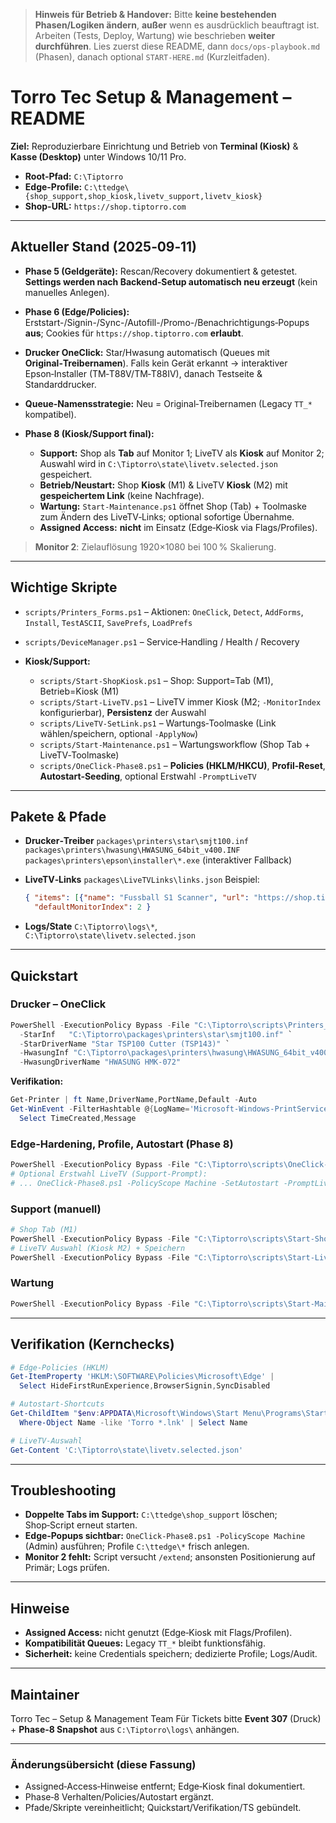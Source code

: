 ﻿<!-- START-HERE BANNER (auto) -->

> **Hinweis für Betrieb & Handover:** Bitte **keine bestehenden Phasen/Logiken ändern**, **außer** wenn es ausdrücklich beauftragt ist. Arbeiten (Tests, Deploy, Wartung) wie beschrieben **weiter durchführen**.
> Lies zuerst diese README, dann `docs/ops-playbook.md` (Phasen), danach optional `START-HERE.md` (Kurzleitfaden).

<!-- END START-HERE BANNER -->

# Torro Tec Setup & Management – README

**Ziel:** Reproduzierbare Einrichtung und Betrieb von **Terminal (Kiosk)** & **Kasse (Desktop)** unter Windows 10/11 Pro.

* **Root-Pfad:** `C:\Tiptorro`
* **Edge-Profile:** `C:\ttedge\{shop_support,shop_kiosk,livetv_support,livetv_kiosk}`
* **Shop-URL:** `https://shop.tiptorro.com`

---

## Aktueller Stand (2025‑09‑11)

* **Phase 5 (Geldgeräte):** Rescan/Recovery dokumentiert & getestet. **Settings werden nach Backend‑Setup automatisch neu erzeugt** (kein manuelles Anlegen).
* **Phase 6 (Edge/Policies):** Erststart-/Signin-/Sync-/Autofill-/Promo-/Benachrichtigungs‑Popups **aus**; Cookies für `https://shop.tiptorro.com` **erlaubt**.
* **Drucker OneClick:** Star/Hwasung automatisch (Queues mit **Original‑Treibernamen**). Falls kein Gerät erkannt → interaktiver Epson‑Installer (TM‑T88V/TM‑T88IV), danach Testseite & Standarddrucker.
* **Queue‑Namensstrategie:** Neu = Original‑Treibernamen (Legacy `TT_*` kompatibel).
* **Phase 8 (Kiosk/Support final):**

  * **Support:** Shop als **Tab** auf Monitor 1; LiveTV als **Kiosk** auf Monitor 2; Auswahl wird in `C:\Tiptorro\state\livetv.selected.json` gespeichert.
  * **Betrieb/Neustart:** Shop **Kiosk** (M1) & LiveTV **Kiosk** (M2) mit **gespeichertem Link** (keine Nachfrage).
  * **Wartung:** `Start-Maintenance.ps1` öffnet Shop (Tab) + Toolmaske zum Ändern des LiveTV‑Links; optional sofortige Übernahme.
  * **Assigned Access:** **nicht** im Einsatz (Edge‑Kiosk via Flags/Profiles).

> **Monitor 2**: Zielauflösung 1920×1080 bei 100 % Skalierung.

---

## Wichtige Skripte

* `scripts/Printers_Forms.ps1` – Aktionen: `OneClick`, `Detect`, `AddForms`, `Install`, `TestASCII`, `SavePrefs`, `LoadPrefs`
* `scripts/DeviceManager.ps1` – Service‑Handling / Health / Recovery
* **Kiosk/Support:**

  * `scripts/Start-ShopKiosk.ps1` – Shop: Support=Tab (M1), Betrieb=Kiosk (M1)
  * `scripts/Start-LiveTV.ps1` – LiveTV immer Kiosk (M2; `-MonitorIndex` konfigurierbar), **Persistenz** der Auswahl
  * `scripts/LiveTV-SetLink.ps1` – Wartungs‑Toolmaske (Link wählen/speichern, optional `-ApplyNow`)
  * `scripts/Start-Maintenance.ps1` – Wartungsworkflow (Shop Tab + LiveTV‑Toolmaske)
  * `scripts/OneClick-Phase8.ps1` – **Policies (HKLM/HKCU)**, **Profil‑Reset**, **Autostart‑Seeding**, optional Erstwahl `-PromptLiveTV`

---

## Pakete & Pfade

* **Drucker‑Treiber**
  `packages\printers\star\smjt100.inf`
  `packages\printers\hwasung\HWASUNG_64bit_v400.INF`
  `packages\printers\epson\installer\*.exe` (interaktiver Fallback)

* **LiveTV‑Links**
  `packages\LiveTVLinks\links.json`
  Beispiel:

  ```json
  { "items": [{"name": "Fussball S1 Scanner", "url": "https://shop.tiptorro.com/livetv/?rows=12&scan=true&page=1&pagecount=1&sports=1&ngoal=true"}],
    "defaultMonitorIndex": 2 }
  ```

* **Logs/State**
  `C:\Tiptorro\logs\*`, `C:\Tiptorro\state\livetv.selected.json`

---

## Quickstart

### Drucker – OneClick

```powershell
PowerShell -ExecutionPolicy Bypass -File "C:\Tiptorro\scripts\Printers_Forms.ps1" -Action OneClick `
  -StarInf   "C:\Tiptorro\packages\printers\star\smjt100.inf" `
  -StarDriverName "Star TSP100 Cutter (TSP143)" `
  -HwasungInf "C:\Tiptorro\packages\printers\hwasung\HWASUNG_64bit_v400.INF" `
  -HwasungDriverName "HWASUNG HMK-072"
```

**Verifikation:**

```powershell
Get-Printer | ft Name,DriverName,PortName,Default -Auto
Get-WinEvent -FilterHashtable @{LogName='Microsoft-Windows-PrintService/Operational'; Id=307} -MaxEvents 3 |
  Select TimeCreated,Message
```

### Edge‑Hardening, Profile, Autostart (Phase 8)

```powershell
PowerShell -ExecutionPolicy Bypass -File "C:\Tiptorro\scripts\OneClick-Phase8.ps1" -PolicyScope Machine -SetAutostart
# Optional Erstwahl LiveTV (Support‑Prompt):
# ... OneClick-Phase8.ps1 -PolicyScope Machine -SetAutostart -PromptLiveTV
```

### Support (manuell)

```powershell
# Shop Tab (M1)
PowerShell -ExecutionPolicy Bypass -File "C:\Tiptorro\scripts\Start-ShopKiosk.ps1"
# LiveTV Auswahl (Kiosk M2) + Speichern
PowerShell -ExecutionPolicy Bypass -File "C:\Tiptorro\scripts\Start-LiveTV.ps1" -Prompt -MonitorIndex 2
```

### Wartung

```powershell
PowerShell -ExecutionPolicy Bypass -File "C:\Tiptorro\scripts\Start-Maintenance.ps1"
```

---

## Verifikation (Kernchecks)

```powershell
# Edge‑Policies (HKLM)
Get-ItemProperty 'HKLM:\SOFTWARE\Policies\Microsoft\Edge' |
  Select HideFirstRunExperience,BrowserSignin,SyncDisabled

# Autostart‑Shortcuts
Get-ChildItem "$env:APPDATA\Microsoft\Windows\Start Menu\Programs\Startup" |
  Where-Object Name -like 'Torro *.lnk' | Select Name

# LiveTV‑Auswahl
Get-Content 'C:\Tiptorro\state\livetv.selected.json'
```

---

## Troubleshooting

* **Doppelte Tabs im Support:** `C:\ttedge\shop_support` löschen; Shop‑Script erneut starten.
* **Edge‑Popups sichtbar:** `OneClick-Phase8.ps1 -PolicyScope Machine` (Admin) ausführen; Profile `C:\ttedge\*` frisch anlegen.
* **Monitor 2 fehlt:** Script versucht `/extend`; ansonsten Positionierung auf Primär; Logs prüfen.

---

## Hinweise

* **Assigned Access:** nicht genutzt (Edge‑Kiosk mit Flags/Profilen).
* **Kompatibilität Queues:** Legacy `TT_*` bleibt funktionsfähig.
* **Sicherheit:** keine Credentials speichern; dedizierte Profile; Logs/Audit.

---

## Maintainer

Torro Tec – Setup & Management Team
Für Tickets bitte **Event 307** (Druck) + **Phase‑8 Snapshot** aus `C:\Tiptorro\logs\` anhängen.

---

### Änderungsübersicht (diese Fassung)

* Assigned‑Access‑Hinweise entfernt; Edge‑Kiosk final dokumentiert.
* Phase‑8 Verhalten/Policies/Autostart ergänzt.
* Pfade/Skripte vereinheitlicht; Quickstart/Verifikation/TS gebündelt.
